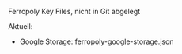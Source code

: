 Ferropoly Key Files, nicht in Git abgelegt

Aktuell:

* Google Storage: ferropoly-google-storage.json
